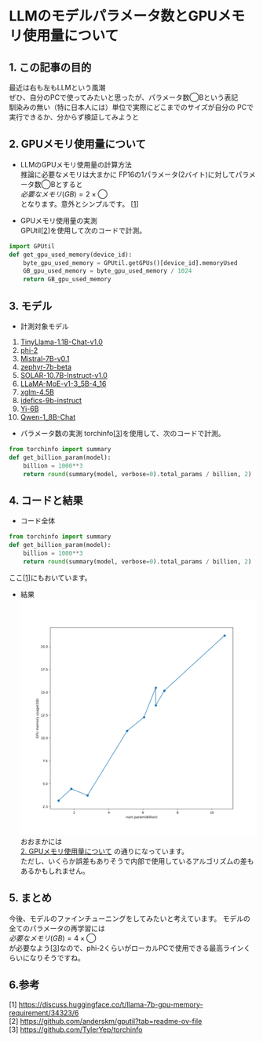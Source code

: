 # LLMのモデルパラメータ数とGPUメモリ使用量について

## 1. この記事の目的  
最近は右も左もLLMという風潮  
ぜひ、自分のPCで使ってみたいと思ったが、パラメータ数◯Bという表記  
馴染みの無い（特に日本人には）単位で実際にどこまでのサイズが自分の
PCで実行できるか、分からず検証してみようと

## 2. GPUメモリ使用量について

- LLMのGPUメモリ使用量の計算方法  
推論に必要なメモリは大まかに  FP16の1パラメータ(2バイト)に対してパラメータ数◯Bとすると  
$必要なメモリ(GB) = 2 \times ◯$   
となります。意外とシンプルです。 [[1](#参考)]

- GPUメモリ使用量の実測  
GPUtil[[2](#参考)]を使用して次のコードで計測。

```python
import GPUtil
def get_gpu_used_memory(device_id):
    byte_gpu_used_memory = GPUtil.getGPUs()[device_id].memoryUsed
    GB_gpu_used_memory = byte_gpu_used_memory / 1024
    return GB_gpu_used_memory
```

## 3. モデル  

- 計測対象モデル
1. [TinyLlama-1.1B-Chat-v1.0](https://huggingface.co/TinyLlama/TinyLlama-1.1B-Chat-v1.0)
2. [phi-2](https://huggingface.co/microsoft/phi-2)
3. [Mistral-7B-v0.1](https://huggingface.co/mistralai/Mistral-7B-v0.1)
4. [zephyr-7b-beta](https://huggingface.co/HuggingFaceH4/zephyr-7b-beta)
5. [SOLAR-10.7B-Instruct-v1.0](https://huggingface.co/upstage/SOLAR-10.7B-Instruct-v1.0)  
6. [LLaMA-MoE-v1-3_5B-4_16](https://huggingface.co/llama-moe/LLaMA-MoE-v1-3_5B-4_16)  
7. [xglm-4.5B](https://huggingface.co/facebook/xglm-4.5B)  
8. [idefics-9b-instruct](https://huggingface.co/HuggingFaceM4/idefics-9b-instruct)
9. [Yi-6B](https://huggingface.co/01-ai/Yi-6B)
10. [Qwen-1_8B-Chat](https://huggingface.co/Qwen/Qwen-1_8B-Chat)

- パラメータ数の実測
torchinfo[[3](#参考)]を使用して、次のコードで計測。 

```python
from torchinfo import summary
def get_billion_param(model):
    billion = 1000**3
    return round(summary(model, verbose=0).total_params / billion, 2)
```

## 4. コードと結果
- コード全体  

```python
from torchinfo import summary
def get_billion_param(model):
    billion = 1000**3
    return round(summary(model, verbose=0).total_params / billion, 2)
```

ここ[[1](#参考)]にもおいています。

- 結果  
![結果画像](result.png)
おおまかには  
[2. GPUメモリ使用量について](#2-GPUメモリ使用量について)
の通りになっています。  
ただし、いくらか誤差もありそうで内部で使用しているアルゴリズムの差もあるかもしれません。

## 5. まとめ

今後、モデルのファインチューニングをしてみたいと考えています。
モデルの全てのパラメータの再学習には  
$必要なメモリ(GB) = 4 \times ◯$   
が必要なよう[[3](#参考)]なので、phi-2くらいがローカルPCで使用できる最高ラインくらいになりそうですね。

## 6.参考
[1] https://discuss.huggingface.co/t/llama-7b-gpu-memory-requirement/34323/6  
[2] https://github.com/anderskm/gputil?tab=readme-ov-file  
[3] https://github.com/TylerYep/torchinfo  
